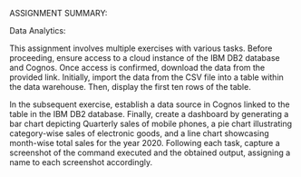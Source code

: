 ASSIGNMENT SUMMARY:

Data Analytics:

This assignment involves multiple exercises with various tasks. Before proceeding, ensure access to a cloud instance of the IBM DB2 database and Cognos. Once access is confirmed, download the data from the provided link. Initially, import the data from the CSV file into a table within the data warehouse. Then, display the first ten rows of the table.

In the subsequent exercise, establish a data source in Cognos linked to the table in the IBM DB2 database. Finally, create a dashboard by generating a bar chart depicting Quarterly sales of mobile phones, a pie chart illustrating category-wise sales of electronic goods, and a line chart showcasing month-wise total sales for the year 2020. Following each task, capture a screenshot of the command executed and the obtained output, assigning a name to each screenshot accordingly.
